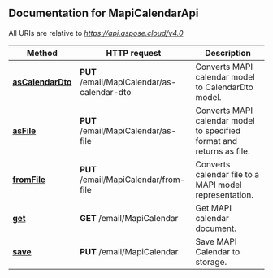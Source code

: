 

## Documentation for MapiCalendarApi

All URIs are relative to *https://api.aspose.cloud/v4.0*

Method | HTTP request | Description
------ | ------------ | -----------
 [**asCalendarDto**](MapiCalendarApi.md#asCalendarDto) | **PUT** /email/MapiCalendar/as-calendar-dto | Converts MAPI calendar model to CalendarDto model.             
 [**asFile**](MapiCalendarApi.md#asFile) | **PUT** /email/MapiCalendar/as-file | Converts MAPI calendar model to specified format and returns as file.             
 [**fromFile**](MapiCalendarApi.md#fromFile) | **PUT** /email/MapiCalendar/from-file | Converts calendar file to a MAPI model representation.             
 [**get**](MapiCalendarApi.md#get) | **GET** /email/MapiCalendar | Get MAPI calendar document.             
 [**save**](MapiCalendarApi.md#save) | **PUT** /email/MapiCalendar | Save MAPI Calendar to storage.             


    
